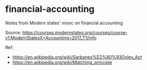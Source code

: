 # financial-accounting
Notes from Modern states' mooc on financial accounting

Source: https://courses.modernstates.org/courses/course-v1:ModernStatesX+Accounting+2017_T1/info

Ref: 
- https://en.wikipedia.org/wiki/Sarbanes%E2%80%93Oxley_Act
- https://en.wikipedia.org/wiki/Matching_principle
